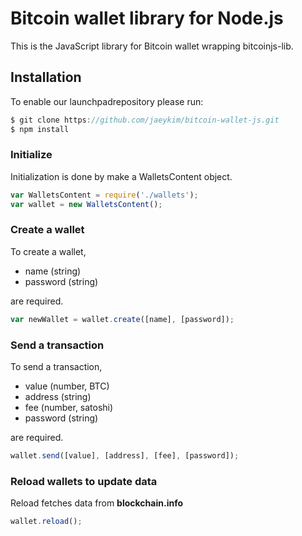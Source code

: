 # Bitcoin wallet library for Node.js

This is the JavaScript library for Bitcoin wallet wrapping bitcoinjs-lib.

## Installation
To enable our launchpadrepository please run:
```JavaScript
$ git clone https://github.com/jaeykim/bitcoin-wallet-js.git
$ npm install
```

### Initialize
Initialization is done by make a WalletsContent object.
```JavaScript
var WalletsContent = require('./wallets');
var wallet = new WalletsContent();
```

### Create a wallet
To create a wallet,
* name (string)
* password (string)

are required.
```JavaScript
var newWallet = wallet.create([name], [password]);
```

### Send a transaction
To send a transaction, 
* value (number, BTC)
* address (string)
* fee (number, satoshi)
* password (string)

are required.
```JavaScript
wallet.send([value], [address], [fee], [password]);
```

### Reload wallets to update data
Reload fetches data from **blockchain.info**
```JavaScript
wallet.reload();
```
